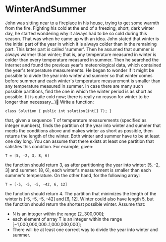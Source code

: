 # WinterAndSummer

John was sitting near to a fireplace in his house, trying to get some warmth from the fire. Fighting his cold at the end of a freezing, short, dark winter day, he started wondering why it always had to be so cold during this season. That was when he came up with an idea.
John stated that winter is the initial part of the year in which it is always colder than in the remaining part. This latter part is called 'summer'. Then he assumed that summer is always warmer than winter; that is, any temperature measured in winter is colder than every temperature measured in summer.
Then he searched the Internet and found the previous year's meteorological data, which contained the year's temperature measurements. He began to wonder if it might be possible to divide the year into winter and summer so that winter comes before summer and each winter's temperature measurement is smaller than any temperature measured in summer. In case there are many such possible partitions, find the one in which the winter period is as short as possible. (It is quite cold now; there is really no reason for winter to be longer than necessary...)
Write a function:

```class Solution { public int solution(int[] T); }```

that, given a sequence T of temperature measurements (specified as integer numbers), finds the partition of the year into winter and summer that meets the conditions above and makes winter as short as possible, then returns the length of the winter. Both winter and summer have to be at least one day long. You can assume that there exists at least one partition that satisfies this condition.
For example, given:

```T = [5, -2, 3, 8, 6]```

the function should return 3, as after partitioning the year into winter: [5, -2, 3] and summer: [8, 6], each winter's measurement is smaller than each summer's temperature.
On the other hand, for the following array:

```T = [-5, -5, -5, -42, 6, 12]```

the function should return 4. The partition that minimizes the length of the winter is [-5, -5, -5, -42] and [6, 12]. Winter could also have length 5, but the function should return the shortest possible winter.
Assume that:
* N is an integer within the range [2..300,000];
* each element of array T is an integer within the range [−1,000,000,000..1,000,000,000];
* There will be at least one correct way to divide the year into winter and summer.
